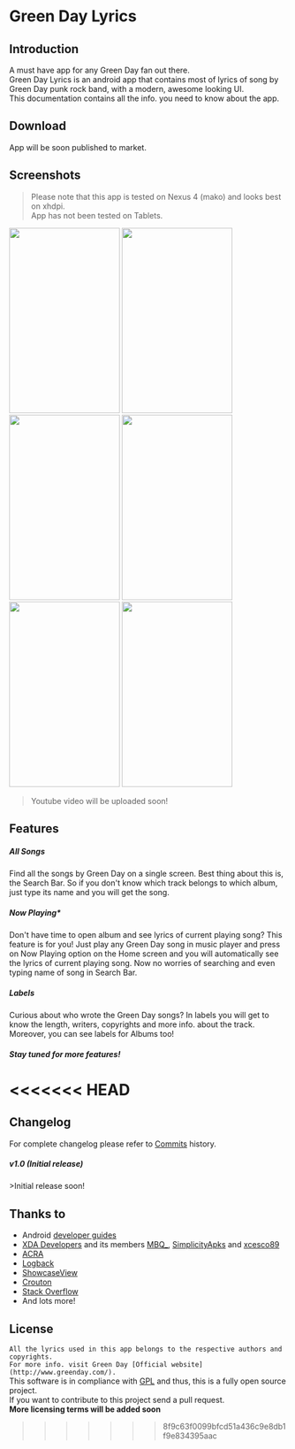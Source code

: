 Green Day Lyrics
================  

Introduction
-----------------

A must have app for any Green Day fan out there.  
Green Day Lyrics is an android app that contains most of lyrics of song by Green Day punk rock band, with a modern, awesome looking UI.  
This documentation contains all the info. you need to know about the app.  

Download
--------------
App will be soon published to market.

Screenshots
-------------------
>Please note that this app is tested on Nexus 4 (mako) and looks best on xhdpi.  
>App has not been tested on Tablets.  

<img src="http://i59.tinypic.com/zv5on.png" height="335" width="200"/> 
<img src="http://i61.tinypic.com/4fvgbb.png" height="335" width="200"/> 
<img src="http://i61.tinypic.com/2z5r982.png" height="335" width="200"/> 
<img src="http://i59.tinypic.com/ibgoy0.png" height="335" width="200"/> 
<img src="http://i57.tinypic.com/mjya12.png" height="335" width="200"/> 
<img src="http://i61.tinypic.com/1zt1f4.png" height="335" width="200"/>
  
>Youtube video will be uploaded soon!

Features
-------------

<h5>All Songs</h5>
Find all the songs by Green Day on a single screen.  
Best thing about this is, the Search Bar. So if you don't know which track belongs to  
which album, just type its name and you will get the song.  

<h5>Now Playing*</h5>
Don't have time to open album and see lyrics of current playing song? This feature is for you!  
Just play any Green Day song in music player and press on Now Playing option on the Home screen and you will automatically see the lyrics of current playing song.  
Now no worries of searching and even typing name of song in Search Bar.

<h5>Labels</h5>
Curious about who wrote the Green Day songs?  
In labels you will get to know the length, writers, copyrights and more info. about the track.  Moreover, you can see labels for Albums too!

<h5>Stay tuned for more features!</h5>

<<<<<<< HEAD
=======
Changelog
---------

For complete changelog please refer to [Commits](https://github.com/vishal0071/Green_Day_Lyrics/commits/master) history.  

<h5>v1.0 (Initial release)</h5>
>Initial release soon!

Thanks to
---------

* Android [developer guides](http://developer.android.com)
* [XDA Developers](http://forum.xda-developers.com) and its members [MBQ_](http://forum.xda-developers.com/member.php?u=4244313), 
[SimplicityApks](http://forum.xda-developers.com/member.php?u=5282469) and 
[xcesco89](http://forum.xda-developers.com/member.php?u=3283046)
* [ACRA](https://github.com/ACRA/acra)
* [Logback](https://github.com/tony19/logback-android)
* [ShowcaseView](https://github.com/amlcurran/ShowcaseView)
* [Crouton](https://github.com/keyboardsurfer/Crouton)
* [Stack Overflow](http://stackoverflow.com/)
* And lots more!

License
-------

`All the lyrics used in this app belongs to the respective authors and copyrights.`  
`For more info. visit Green Day [Official website](http://www.greenday.com/).`  
This software is in compliance with [GPL](https://www.gnu.org/copyleft/gpl.html) and thus, this is a fully open source project.  
If you want to contribute to this project send a pull request.  
**More licensing terms will be added soon**




>>>>>>> 8f9c63f0099bfcd51a436c9e8db1f9e834395aac


